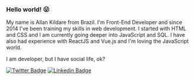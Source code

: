 ### Hello world! 😜

My name is Allan Kildare from Brazil. I'm Front-End Developer and since 2014 I've been training my skills in web development. I started with HTML and CSS and I am currently going deeper into JavaScript and SQL. I have also had experience with ReactJS and Vue.js and I'm loving the JavaScript world.

I am developer, but I have social life, ok?

[![Twitter Badge](https://img.shields.io/badge/-Twitter-1ca0f1?style=flat-square&labelColor=1ca0f1&logo=twitter&logoColor=white&link=https://twitter.com/kildare_allan)](https://twitter.com/kildare_allan)
[![Linkedin Badge](https://img.shields.io/badge/-LinkedIn-blue?style=flat-square&logo=Linkedin&logoColor=white&link=https://www.linkedin.com/in/allankildare)](https://www.linkedin.com/in/allankildare)
